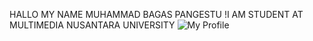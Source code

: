 HALLO MY NAME MUHAMMAD BAGAS PANGESTU
!I AM STUDENT AT MULTIMEDIA NUSANTARA UNIVERSITY
![My Profile](https://user-images.githubusercontent.com/83765572/147755521-6ab450b7-02bd-4cd3-9e9f-b2e4eaeb6700.png)

